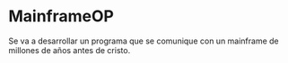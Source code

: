 # MainframeOP
Se va a desarrollar un programa que se comunique con un mainframe de millones de años antes de cristo.

